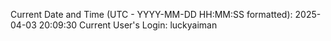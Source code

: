 Current Date and Time (UTC - YYYY-MM-DD HH:MM:SS formatted): 2025-04-03 20:09:30
Current User's Login: luckyaiman
